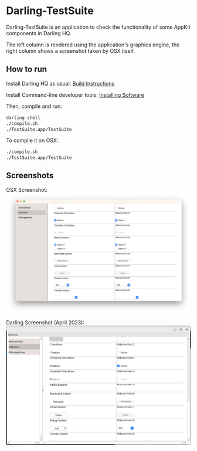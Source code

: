 # Darling-TestSuite

Darling-TestSuite is an application to check the functionality of some AppKit components in Darling HQ.

The left column is rendered using the application's graphics engine, the right column shows a screenshot taken by OSX itself.

## How to run

Install Darling HQ as usual: [Build Instructions](https://docs.darlinghq.org/build-instructions.html)


Install Command-line developer tools: [Installing Software](https://docs.darlinghq.org/installing-software.html)

Then, compile and run:

```
darling shell
./compile.sh
./TestSuite.app/TestSuite
```

To complie it on OSX:
```
./compile.sh
./TestSuite.app/TestSuite
```

## Screenshots

OSX Screenshot:
![OSX Screen](./ScreenOSX.png "OSX Screen")

Darling Screenshot (April 2023):
![Darling Screen](./ScreenDarling.png "Darling Screen")